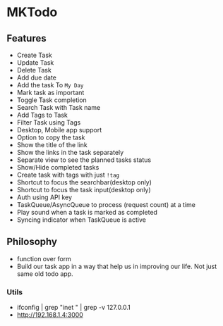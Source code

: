 # MKTodo

## Features
- Create Task
- Update Task
- Delete Task
- Add due date
- Add the task To `My Day`
- Mark task as important
- Toggle Task completion
- Search Task with Task name
- Add Tags to Task
- Filter Task using Tags
- Desktop, Mobile app support
- Option to copy the task
- Show the title of the link
- Show the links in the task separately
- Separate view to see the planned tasks status
- Show/Hide completed tasks
- Create task with tags with just `!tag`
- Shortcut to focus the searchbar(desktop only)
- Shortcut to focus the task input(desktop only)
- Auth using API key
- TaskQueue/AsyncQueue to process (request count) at a time
- Play sound when a task is marked as completed
- Syncing indicator when TaskQueue is active

## Philosophy

- function over form
- Build our task app in a way that help us in improving our life. Not just same old todo app.

### Utils

- ifconfig | grep "inet " | grep -v 127.0.0.1
- http://192.168.1.4:3000
